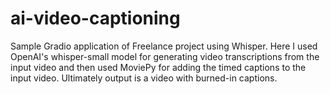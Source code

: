 # ai-video-captioning
Sample Gradio application of Freelance project using Whisper.
Here I used OpenAI's whisper-small model for generating video transcriptions from the input video and then used MoviePy for adding the timed captions to the input video. Ultimately output is a video with burned-in captions.
